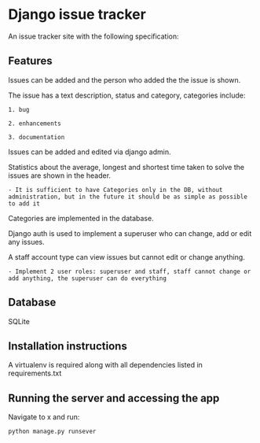# Django issue tracker

An issue tracker site with the following specification:

## Features

Issues can be added and the person who added the the issue is shown.

The issue has a text description, status and category, categories include:

    1. bug

    2. enhancements

    3. documentation



Issues can be added and edited via django admin.


Statistics about the average, longest and shortest time taken to solve the issues are shown in the header.




    - It is sufficient to have Categories only in the DB, without administration, but in the future it should be as simple as possible to add it

Categories are implemented in the database.


Django auth is used to implement a superuser who can change, add or edit any issues.

A staff account type can view issues but cannot edit or change anything.


    - Implement 2 user roles: superuser and staff, staff cannot change or add anything, the superuser can do everything



## Database

SQLite


## Installation instructions

A virtualenv is required along with all dependencies listed in requirements.txt




## Running the server and accessing the app

Navigate to x and run:

`python manage.py runsever`